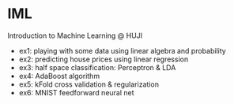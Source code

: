 # IML
 Introduction to Machine Learning @ HUJI
 
 * ex1: playing with some data using linear algebra and probability
 * ex2: predicting house prices using linear regression
 * ex3: half space classification: Perceptron & LDA 
 * ex4: AdaBoost algorithm
 * ex5: kFold cross validation & regularization
 * ex6: MNIST feedforward neural net
